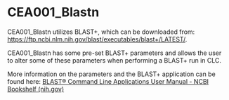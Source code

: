 <h1>CEA001_Blastn</h1>

CEA001_Blastn utilizes BLAST+, which can be downloaded from: https://ftp.ncbi.nlm.nih.gov/blast/executables/blast+/LATEST/.

CEA001_Blastn has some pre-set BLAST+ parameters and allows the user to alter some of these parameters when performing a BLAST+ run in CLC. 

More information on the parameters and the BLAST+ application can be found here: [BLAST® Command Line Applications User Manual - NCBI Bookshelf (nih.gov)](https://www.ncbi.nlm.nih.gov/books/NBK279690/) 